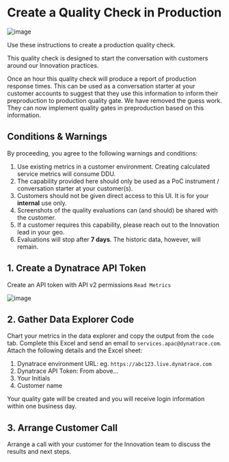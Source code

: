# Create a Quality Check in Production

![image](https://user-images.githubusercontent.com/76087882/128972554-1ef85987-2e67-4553-97a5-12f5f4341aca.png)

Use these instructions to create a production quality check.

This quality check is designed to start the conversation with customers around our Innovation practices.

Once an hour this quality check will produce a report of production response times. This can be used as a conversation starter at your customer accounts to suggest that they use this information to inform their preproduction to production quality gate. We have removed the guess work. They can now implement quality gates in preproduction based on this information.

## Conditions & Warnings
By proceeding, you agree to the following warnings and conditions:

1. Use existing metrics in a customer environment. Creating calculated service metrics will consume DDU.
1. The capability provided here should only be used as a PoC instrument / conversation starter at your customer(s).
1. Customers should not be given direct access to this UI. It is for your **internal** use only.
1. Screenshots of the quality evaluations can (and should) be shared with the customer.
1. If a customer requires this capability, please reach out to the Innovation lead in your geo.
1. Evaluations will stop after **7 days**. The historic data, however, will remain.

## 1. Create a Dynatrace API Token

Create an API token with API v2 permissions `Read Metrics`

![image](https://user-images.githubusercontent.com/76087882/137074707-8199c68e-c6d8-40ad-8097-f3c3990775b8.png)


## 2. Gather Data Explorer Code
Chart your metrics in the data explorer and copy the output from the `code` tab.
Complete this Excel and send an email to `services.apac@dynatrace.com`. Attach the following details and the Excel sheet:

1. Dynatrace environment URL: eg. `https://abc123.live.dynatrace.com`
2. Dynatrace API Token: From above...
3. Your Initials
4. Customer name

Your quality gate will be created and you will receive login information within one business day.

## 3. Arrange Customer Call
Arrange a call with your customer for the Innovation team to discuss the results and next steps.
